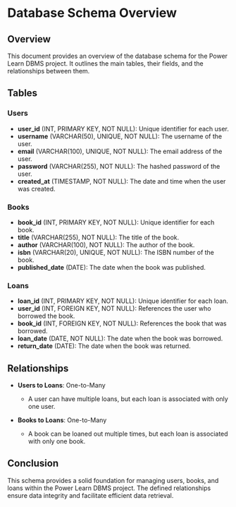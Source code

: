# Database Schema Overview

## Overview
This document provides an overview of the database schema for the Power Learn DBMS project. It outlines the main tables, their fields, and the relationships between them.

## Tables

### Users
- **user_id** (INT, PRIMARY KEY, NOT NULL): Unique identifier for each user.
- **username** (VARCHAR(50), UNIQUE, NOT NULL): The username of the user.
- **email** (VARCHAR(100), UNIQUE, NOT NULL): The email address of the user.
- **password** (VARCHAR(255), NOT NULL): The hashed password of the user.
- **created_at** (TIMESTAMP, NOT NULL): The date and time when the user was created.

### Books
- **book_id** (INT, PRIMARY KEY, NOT NULL): Unique identifier for each book.
- **title** (VARCHAR(255), NOT NULL): The title of the book.
- **author** (VARCHAR(100), NOT NULL): The author of the book.
- **isbn** (VARCHAR(20), UNIQUE, NOT NULL): The ISBN number of the book.
- **published_date** (DATE): The date when the book was published.

### Loans
- **loan_id** (INT, PRIMARY KEY, NOT NULL): Unique identifier for each loan.
- **user_id** (INT, FOREIGN KEY, NOT NULL): References the user who borrowed the book.
- **book_id** (INT, FOREIGN KEY, NOT NULL): References the book that was borrowed.
- **loan_date** (DATE, NOT NULL): The date when the book was borrowed.
- **return_date** (DATE): The date when the book was returned.

## Relationships
- **Users to Loans**: One-to-Many
  - A user can have multiple loans, but each loan is associated with only one user.
  
- **Books to Loans**: One-to-Many
  - A book can be loaned out multiple times, but each loan is associated with only one book.

## Conclusion
This schema provides a solid foundation for managing users, books, and loans within the Power Learn DBMS project. The defined relationships ensure data integrity and facilitate efficient data retrieval.